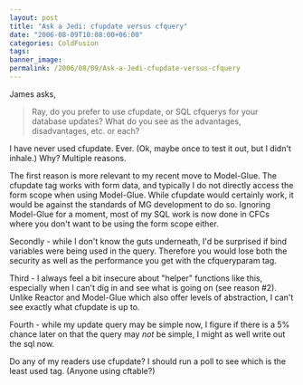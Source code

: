 ```yaml
---
layout: post
title: "Ask a Jedi: cfupdate versus cfquery"
date: "2006-08-09T10:08:00+06:00"
categories: ColdFusion 
tags: 
banner_image: 
permalink: /2006/08/09/Ask-a-Jedi-cfupdate-versus-cfquery
---
```


James asks, 

<blockquote>
Ray, do you prefer to use cfupdate, or SQL cfquerys for your database updates? What do you see as the advantages, disadvantages, etc. or each? 
</blockquote>

I have never used cfupdate. Ever. (Ok, maybe once to test it out, but I didn't inhale.) Why? Multiple reasons. 

The first reason is more relevant to my recent move to Model-Glue. The cfupdate tag works with form data, and typically I do not directly access the form scope when using Model-Glue. While cfupdate would certainly work, it would be against the standards of MG development to do so. Ignoring Model-Glue for a moment, most of my SQL work is now done in CFCs where you don't want to be using the form scope either.

Secondly - while I don't know the guts underneath, I'd be surprised if bind variables were being used in the query. Therefore you would lose both the security as well as the performance you get with the cfqueryparam tag.

Third - I always feel a bit insecure about "helper" functions like this, especially when I can't dig in and see what is going on (see reason #2). Unlike Reactor and Model-Glue which also offer levels of abstraction, I can't see exactly what cfupdate is up to. 

Fourth - while my update query may be simple now, I figure if there is a 5% chance later on that the query may <i>not</i> be simple, I might as well write out the sql now.

Do any of my readers use cfupdate? I should run a poll to see which is the least used tag. (Anyone using cftable?)
